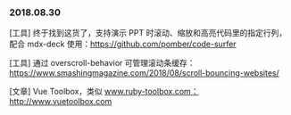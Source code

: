 ### 2018.08.30

[工具] 终于找到这货了，支持演示 PPT 时滚动、缩放和高亮代码里的指定行列，配合 mdx-deck 使用：<https://github.com/pomber/code-surfer>

[工具] 通过 overscroll-behavior 可管理滚动条缓存：<https://www.smashingmagazine.com/2018/08/scroll-bouncing-websites/>

[文章] Vue Toolbox，类似 www.ruby-toolbox.com：<http://www.vuetoolbox.com>
